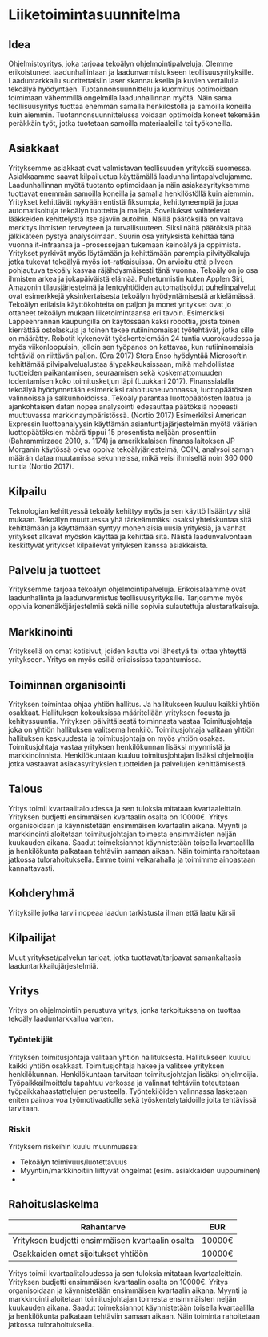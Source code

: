 Liiketoimintasuunnitelma
====================================================================

## Idea
Ohjelmistoyritys, joka tarjoaa tekoälyn ohjelmointipalveluja. Olemme erikoistuneet laadunhallintaan ja laadunvarmistukseen teollisuusyrityksille. Laaduntarkkailu suoritettaisiin laser skannauksella ja kuvien vertailulla tekoälyä hyödyntäen. Tuotannonsuunnittelu ja kuormitus optimoidaan toimimaan vähemmillä ongelmilla laadunhallinnan myötä. Näin sama teollisuusyritys tuottaa enemmän samalla henkilöstöllä ja samoilla koneilla kuin aiemmin. Tuotannonsuunnittelussa voidaan optimoida koneet tekemään peräkkäin työt, jotka tuotetaan samoilla materiaaleilla tai työkoneilla. 

## Asiakkaat
Yrityksemme asiakkaat ovat valmistavan teollisuuden yrityksiä suomessa. Asiakkaamme saavat kilpailuetua käyttämällä laadunhallintapalvelujamme. Laadunhallinnan myötä tuotanto optimoidaan ja näin asiakasyrityksemme tuottavat enemmän samoilla koneilla ja samalla henkilöstöllä kuin aiemmin. Yritykset kehittävät nykyään entistä fiksumpia, kehittyneempiä ja jopa automatisoituja tekoälyn tuotteita ja malleja. Sovellukset vaihtelevat lääkkeiden kehittelystä itse ajaviin autoihin. Näillä päätöksillä on valtava merkitys ihmisten terveyteen ja turvallisuuteen. Siksi näitä päätöksiä pitää jälkikäteen pystyä analysoimaan. Suurin osa yrityksistä kehittää tänä vuonna it-infraansa ja -prosessejaan tukemaan keinoälyä ja oppimista. Yritykset pyrkivät myös löytämään ja kehittämään parempia pilvityökaluja jotka tukevat tekoälyä myös iot-ratkaisuissa. On arvioitu että pilveen pohjautuva tekoäly kasvaa räjähdysmäisesti tänä vuonna. Tekoäly on jo osa ihmisten arkea ja jokapäiväistä elämää. Puhetunnistin kuten Applen Siri, Amazonin tilausjärjestelmä ja lentoyhtiöiden automatisoidut puhelinpalvelut ovat esimerkkejä yksinkertaisesta tekoälyn hyödyntämisestä arkielämässä. Tekoälyn erilaisia käyttökohteita on paljon ja monet yritykset ovat jo ottaneet tekoälyn mukaan liiketoimintaansa eri tavoin. Esimerkiksi Lappeenrannan kaupungilla on käytössään kaksi robottia, joista toinen kierrättää ostolaskuja ja toinen tekee rutiininomaiset työtehtävät, jotka sille on määrätty. Robotit kykenevät työskentelemään 24 tuntia vuorokaudessa ja myös viikonloppuisin, jolloin sen työpanos on kattavaa, kun rutiininomaisia tehtäviä on riittävän paljon. (Ora 2017) Stora Enso hyödyntää Microsoftin kehittämää pilvipalvelualustaa älypakkauksissaan, mikä mahdollistaa tuotteiden paikantamisen, seuraamisen sekä koskemattomuuden todentamisen koko toimitusketjun läpi (Luukkari 2017). Finanssialalla tekoälyä hyödynnetään esimerkiksi rahoitusneuvonnassa, luottopäätösten valinnoissa ja salkunhoidoissa. Tekoäly parantaa luottopäätösten laatua ja ajankohtaisen datan nopea analysointi edesauttaa päätöksiä nopeasti muuttuvassa markkinaympäristössä. (Nortio 2017) Esimerkiksi American Expressin luottoanalyysin käyttämän asiantuntijajärjestelmän myötä väärien luottopäätöksien määrä tippui 15 prosentista neljään prosenttiin (Bahrammirzaee 2010, s. 1174) ja amerikkalaisen finanssilaitoksen JP Morganin käytössä oleva oppiva tekoälyjärjestelmä, COIN, analysoi saman määrän dataa muutamissa sekunneissa, mikä veisi ihmiseltä noin 360 000 tuntia (Nortio 2017).  

## Kilpailu
Teknologian kehittyessä tekoäly kehittyy myös ja sen käyttö lisääntyy sitä mukaan. Tekoälyn muuttuessa yhä tärkeämmäksi osaksi yhteiskuntaa sitä kehittämään ja käyttämään syntyy monenlaisia uusia yrityksiä, ja vanhat yritykset alkavat myöskin käyttää ja kehittää sitä. Näistä laadunvalvontaan keskittyvät yritykset kilpailevat yrityksen kanssa asiakkaista.

## Palvelu ja tuotteet
Yrityksemme tarjoaa tekoälyn ohjelmointipalveluja. Erikoisalaamme ovat laadunhallinta ja laadunvarmistus teollisuusyrityksille. Tarjoamme myös oppivia konenäköjärjestelmiä sekä niille sopivia sulautettuja alustaratkaisuja. 

## Markkinointi
Yrityksellä on omat kotisivut, joiden kautta voi lähestyä tai ottaa yhteyttä yritykseen. Yritys on myös esillä erilaississa tapahtumissa.

## Toiminnan organisointi
Yrityksen toimintaa ohjaa yhtiön hallitus. Ja hallitukseen kuuluu kaikki yhtiön osakkaat. Hallituksen kokouksissa määritellään yrityksen focusta ja kehityssuuntia. Yrityksen päivittäisestä toiminnasta vastaa Toimitusjohtaja joka on yhtiön hallituksen valitsema henkilö. Toimitusjohtaja valitaan yhtiön hallituksen keskuudesta ja toimitusjohtaja on myös yhtiön osakas. Toimitusjohtaja vastaa yrityksen henkilökunnan lisäksi myynnistä ja markkinoinnista. Henkilökuntaan kuuluu toimitusjohtajan lisäksi ohjelmoijia jotka vastaavat asiakasyrityksien tuotteiden ja palvelujen kehittämisestä.
## Talous
Yritys toimii kvartaalitaloudessa ja sen tuloksia mitataan kvartaaleittain. Yrityksen budjetti ensimmäisen kvartaalin osalta on 10000€. Yritys organisoidaan ja käynnistetään ensimmäisen kvartaalin aikana. Myynti ja markkinointi aloitetaan toimitusjohtajan toimesta ensimmäisten neljän kuukauden aikana. Saadut toimeksiannot käynnistetään toisella kvartaalilla ja henkilökunta palkataan tehtäviin samaan aikaan. Näin toiminta rahoitetaan jatkossa tulorahoituksella. Emme toimi velkarahalla ja toimimme ainoastaan kannattavasti.

## Kohderyhmä
Yrityksille jotka tarvii nopeaa laadun tarkistusta ilman että laatu kärsii

## Kilpailijat
Muut yritykset/palvelun tarjoat, jotka tuottavat/tarjoavat samankaltasia laaduntarkkailujärjestelmiä.

## Yritys
Yritys on ohjelmointiin perustuva yritys, jonka tarkoituksena on tuottaa tekoäly laaduntarkkailua varten. 

### Työntekijät
Yrityksen toimitusjohtaja valitaan yhtiön hallituksesta. Hallitukseen kuuluu kaikki yhtiön osakkaat. Toimitusjohtaja hakee ja valitsee yrityksen henkilökunnan. Henkilökuntaan tarvitaan toimitusjohtajan lisäksi ohjelmoijia.
Työpaikkailmoittelu tapahtuu verkossa ja valinnat tehtäviin toteutetaan työpaikkahaastattelujen perusteella. Työntekijöiden valinnassa lasketaan eniten painoarvoa työmotivaatiolle sekä työskentelytaidoille joita tehtävissä tarvitaan.

### Riskit
Yrityksem riskeihin kuulu muunmuassa:
* Tekoälyn toimivuus/luotettavuus
* Myyntiin/markkinoitiin liittyvät ongelmat (esim. asiakkaiden uuppuminen)
* 

## Rahoituslaskelma
| Rahantarve | EUR |
| ----------- | ----------- |
| Yrityksen budjetti ensimmäisen kvartaalin osalta| 10000€ |
|  Osakkaiden omat sijoitukset yhtiöön|10000€ |

Yritys toimii kvartaalitaloudessa ja sen tuloksia mitataan kvartaaleittain. Yrityksen budjetti ensimmäisen kvartaalin osalta on 10000€. Yritys organisoidaan ja käynnistetään ensimmäisen kvartaalin aikana. Myynti ja markkinointi aloitetaan toimitusjohtajan toimesta ensimmäisten neljän kuukauden aikana. Saadut toimeksiannot käynnistetään toisella kvartaalilla ja henkilökunta palkataan tehtäviin samaan aikaan. Näin toiminta rahoitetaan jatkossa tulorahoituksella.

